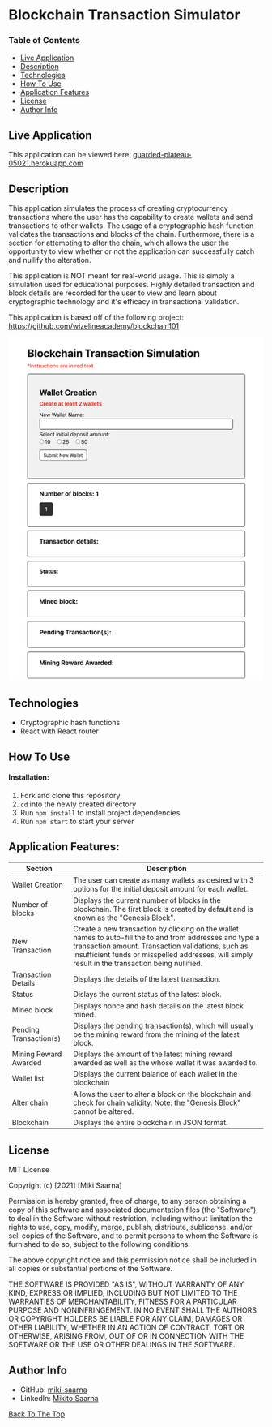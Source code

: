 
# Blockchain Transaction Simulator

### Table of Contents

- [Live Application](#live-application)
- [Description](#description)
- [Technologies](#technologies)
- [How To Use](#how-to-use)
- [Application Features](#application-features-(backend))
- [License](#license)
- [Author Info](#author-info)

## Live Application

This application can be viewed here: [guarded-plateau-05021.herokuapp.com](https://guarded-plateau-05021.herokuapp.com)

## Description

This application simulates the process of creating cryptocurrency transactions where the user has the capability to create wallets and send transactions to other wallets. The usage of a cryptographic hash function validates the transactions and blocks of the chain. Furthermore, there is a section for attempting to alter the chain, which allows the user the opportunity to view whether or not the application can successfully catch and nullify the alteration.

This application is NOT meant for real-world usage. This is simply a simulation used for educational purposes. Highly detailed transaction and block details are recorded for the user to view and learn about cryptographic technology and it's efficacy in transactional validation.

This application is based off of the following project: https://github.com/wizelineacademy/blockchain101

![Homepage of the Blockchain simulator](./src/images/homepage.png)

## Technologies

- Cryptographic hash functions
- React with React router

## How To Use

#### Installation:

1. Fork and clone this repository
2. `cd` into the newly created directory
3. Run `npm install` to install project dependencies
4. Run `npm start` to start your server

## Application Features:

| Section                                                  | Description                                                                                                         |
| -------------------------------------------------------- | ------------------------------------------------------------------------------------------------------------------- |
| Wallet Creation                                 | The user can create as many wallets as desired with 3 options for the initial deposit amount for each wallet.                                      |
| Number of blocks                                | Displays the current number of blocks in the blockchain. The first block is created by default and is known as the "Genesis Block".                                                              |
| New Transaction                       | Create a new transaction by clicking on the wallet names to auto-fill the to and from addresses and type a transaction amount. Transaction validations, such as insufficient funds or misspelled addresses, will simply result in the transaction being nullified.                                          |
| Transaction Details                         | Displays the details of the latest transaction.                                                                                  |
| Status                             | Dislays the current status of the latest block.                                                                                     |
| Mined block                 | Displays nonce and hash details on the latest block mined.                                                                         |
| Pending Transaction(s)                   | Displays the pending transaction(s), which will usually be the mining reward from the mining of the latest block.                                                                         |
| Mining Reward Awarded | Displays the amount of the latest mining reward awarded as well as the whose wallet it was awarded to.                                                                       |
| Wallet list    | Displays the current balance of each wallet in the blockchain                                                                         |
| Alter chain                              | Allows the user to alter a block on the blockchain and check for chain validity. Note: the "Genesis Block" cannot be altered.                                                                              |
| Blockchain                                      | Displays the entire blockchain in JSON format. |

## License

MIT License

Copyright (c) [2021] [Miki Saarna]

Permission is hereby granted, free of charge, to any person obtaining a copy
of this software and associated documentation files (the "Software"), to deal
in the Software without restriction, including without limitation the rights
to use, copy, modify, merge, publish, distribute, sublicense, and/or sell
copies of the Software, and to permit persons to whom the Software is
furnished to do so, subject to the following conditions:

The above copyright notice and this permission notice shall be included in all
copies or substantial portions of the Software.

THE SOFTWARE IS PROVIDED "AS IS", WITHOUT WARRANTY OF ANY KIND, EXPRESS OR
IMPLIED, INCLUDING BUT NOT LIMITED TO THE WARRANTIES OF MERCHANTABILITY,
FITNESS FOR A PARTICULAR PURPOSE AND NONINFRINGEMENT. IN NO EVENT SHALL THE
AUTHORS OR COPYRIGHT HOLDERS BE LIABLE FOR ANY CLAIM, DAMAGES OR OTHER
LIABILITY, WHETHER IN AN ACTION OF CONTRACT, TORT OR OTHERWISE, ARISING FROM,
OUT OF OR IN CONNECTION WITH THE SOFTWARE OR THE USE OR OTHER DEALINGS IN THE
SOFTWARE.

## Author Info


- GitHub: [miki-saarna](https://github.com/miki-saarna)
- LinkedIn: [Mikito Saarna](https://www.linkedin.com/in/mikito-saarna/)

[Back To The Top](#blockchain-transaction-simulator)